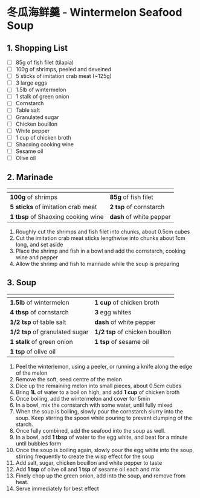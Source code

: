 # 冬瓜海鲜羹 - Wintermelon Seafood Soup

## 1. Shopping List
- [ ] 85g of fish filet (tilapia)
- [ ] 100g of shrimps, peeled and deveined
- [ ] 5 sticks of imitation crab meat (~125g)
- [ ] 3 large eggs
- [ ] 1.5lb of wintermelon
- [ ] 1 stalk of green onion
- [ ] Cornstarch
- [ ] Table salt
- [ ] Granulated sugar
- [ ] Chicken bouillon
- [ ] White pepper
- [ ] 1 cup of chicken broth
- [ ] Shaoxing cooking wine
- [ ] Sesame oil
- [ ] Olive oil

## 2. Marinade
|<!-- -->|<!-- -->|
|---|---|
| **100g** of shrimps | **85g** of fish filet |
| **5 sticks** of imitation crab meat | **2 tsp** of cornstarch |
| **1 tbsp** of Shaoxing cooking wine | **dash** of white pepper |

1. Roughly cut the shrimps and fish filet into chunks, about 0.5cm cubes
2. Cut the imitation crab meat sticks lengthwise into chunks about 1cm long, and set aside
3. Place the shrimp and fish in a bowl and add the cornstarch, cooking wine and pepper
4. Allow the shrimp and fish to marinade while the soup is preparing

## 3. Soup
|<!-- -->|<!-- -->|
|---|---|
| **1.5lb** of wintermelon | **1 cup** of chicken broth |
| **4 tbsp** of cornstarch | **3** egg whites |
| **1/2 tsp** of table salt | **dash** of white pepper |
| **1/2 tsp** of granulated sugar | **1/2 tsp** of chicken bouillon |
| **1 stalk** of green onion | **1 tsp** of sesame oil |
| **1 tsp** of olive oil | |

1. Peel the winterlemon, using a peeler, or running a knife along the edge of the melon
2. Remove the soft, seed centre of the melon
3. Dice up the remaining melon into small pieces, about 0.5cm cubes
4. Bring **1L** of water to a boil on high, and add **1 cup** of chicken broth
5. Once boiling, add the wintermelon and cover for 5min
6. In a bowl, mix the cornstarch with some water, until fully mixed
7. When the soup is boiling, slowly pour the cornstarch slurry into the soup. Keep stirring the spoon while pouring to prevent clumping of the starch.
8. Once fully combined, add the seafood into the soup as well.
9. In a bowl, add **1 tbsp** of water to the egg white, and beat for a minute until bubbles form
10. Once the soup is boiling again, slowly pour the egg white into the soup, stirring frequently to create the wisp effect for the soup
11. Add salt, sugar, chicken bouillon and white pepper to taste
12. Add **1 tsp** of olive oil and **1 tsp** of sesame oil each and mix
13. Finely chop up the green onion, add into the soup, and remove from heat.
14. Serve immediately for best effect